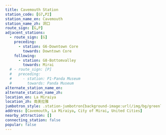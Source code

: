 ```yaml
---
title: Cavemouth Station
station_code: [G7,P2]
station_name_en: Cavemouth
station_name_zh: 洞口
route_sign: [G,P]
adjacent_stations:
  - route_sign: [G]
    preceding:
      - station: G6-Downtown Core
        towards: Downtown Core
    following:
      - station: G8-Bottomvalley
        towards: Mirai
  # - route_sign: [P]
  #   preceding:
  #     - station: P1-Panda Museum
  #       towards: Panda Museum
alternate_station_name_en: 
alternate_station_name_zh: 
location_en: La Miraiya
location_zh: 南美拉雅
jumbotron_style: .station-jumbotron{background-image:url(/img/bg/greenline.png),url(/img/bg/pandaexpress.png);background-repeat:no-repeat;background-size:100% 10px,50% 10px;background-position:0 115px,left 145px}
address: [Cavemouth, La Miraiya, City of Mirai, United Cities]
nearby_attraction: []
connecting_station: false
popular: false
---
```


